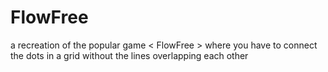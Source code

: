 # FlowFree
a recreation of the popular game &lt; FlowFree > where you have to connect the dots in a grid without the lines overlapping each other
